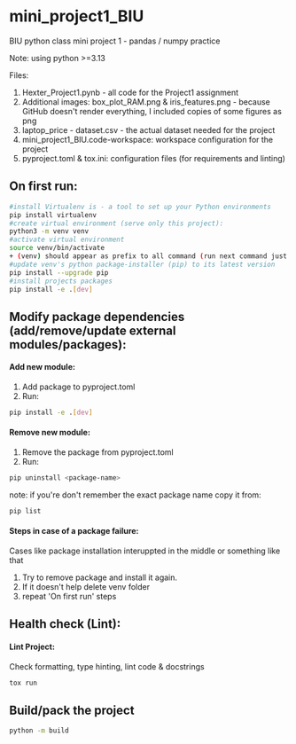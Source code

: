 # mini_project1_BIU
BIU python class mini project 1 - pandas / numpy practice

Note: using python >=3.13

Files:
1. Hexter_Project1.pynb - all code for the Project1 assignment
2. Additional images: box_plot_RAM.png & iris_features.png - because GitHub doesn't render everything, I included copies of some figures as png
3. laptop_price - dataset.csv - the actual dataset needed for the project
4. mini_project1_BIU.code-workspace: workspace configuration for the project
5. pyproject.toml & tox.ini: configuration files (for requirements and linting)

## On first run:
```bash 
#install Virtualenv is - a tool to set up your Python environments
pip install virtualenv
#create virtual environment (serve only this project):
python3 -m venv venv
#activate virtual environment
source venv/bin/activate
+ (venv) should appear as prefix to all command (run next command just after activating venv)
#update venv's python package-installer (pip) to its latest version
pip install --upgrade pip
#install projects packages
pip install -e .[dev]     
``` 

## Modify package dependencies (add/remove/update external modules/packages):
#### Add new module:
1. Add package to pyproject.toml
2. Run:
```bash 
pip install -e .[dev]
``` 

#### Remove new module:
1. Remove the package from pyproject.toml
2. Run:
```bash 
pip uninstall <package-name>
```
note: if you're don't remember the exact package name copy it from: 
```bash
pip list
```

#### Steps in case of a package failure:
Cases like package installation interuppted in the middle or something like that
1. Try to remove package and install it again.
2. If it doesn't help delete venv folder 
3. repeat 'On first run' steps


## Health check (Lint):
#### Lint Project:
Check formatting, type hinting, lint code & docstrings
```bash
tox run
```

## Build/pack the project
```bash
python -m build
```
